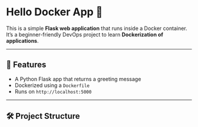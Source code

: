 # Hello Docker App 🚀

This is a simple **Flask web application** that runs inside a Docker container.  
It’s a beginner-friendly DevOps project to learn **Dockerization of applications**.

---

## 📌 Features
- A Python Flask app that returns a greeting message
- Dockerized using a `Dockerfile`
- Runs on `http://localhost:5000`

---

## 🛠️ Project Structure
